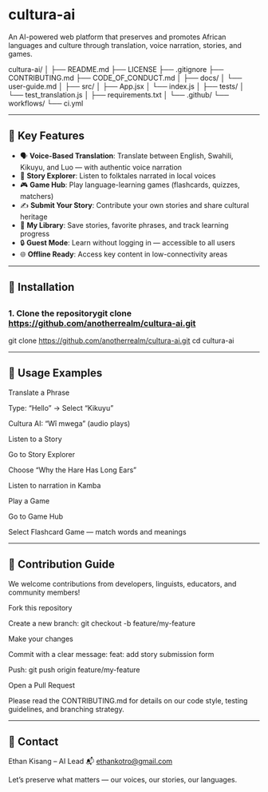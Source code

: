 # cultura-ai
An AI-powered web platform that preserves and promotes African languages and culture through translation, voice narration, stories, and games.


cultura-ai/
│
├── README.md
├── LICENSE
├── .gitignore
├── CONTRIBUTING.md
├── CODE_OF_CONDUCT.md
│
├── docs/
│   └── user-guide.md
│
├── src/
│   ├── App.jsx
│   └── index.js
│
├── tests/
│   └── test_translation.js
│
├── requirements.txt
│
└── .github/
    └── workflows/
        └── ci.yml


---

## 🌟 Key Features

- 🗣️ **Voice-Based Translation**: Translate between English, Swahili, Kikuyu, and Luo — with authentic voice narration
- 📖 **Story Explorer**: Listen to folktales narrated in local voices
- 🎮 **Game Hub**: Play language-learning games (flashcards, quizzes, matchers)
- ✍️ **Submit Your Story**: Contribute your own stories and share cultural heritage
- 📁 **My Library**: Save stories, favorite phrases, and track learning progress
- 🔒 **Guest Mode**: Learn without logging in — accessible to all users
- 🌐 **Offline Ready**: Access key content in low-connectivity areas



---

## 🚀 Installation

##

### 1. Clone the repositorygit clone https://github.com/anotherrealm/cultura-ai.git
git clone https://github.com/anotherrealm/cultura-ai.git
cd cultura-ai



---

 ## 📝 Usage Examples

Translate a Phrase

Type: “Hello” → Select “Kikuyu”

Cultura AI: “Wî mwega” (audio plays)

Listen to a Story

Go to Story Explorer

Choose “Why the Hare Has Long Ears”

Listen to narration in Kamba

Play a Game

Go to Game Hub

Select Flashcard Game — match words and meanings



---

## 🤝 Contribution Guide
We welcome contributions from developers, linguists, educators, and community members!

Fork this repository

Create a new branch: git checkout -b feature/my-feature

Make your changes

Commit with a clear message: feat: add story submission form

Push: git push origin feature/my-feature

Open a Pull Request

Please read the CONTRIBUTING.md for details on our code style, testing guidelines, and branching strategy.



---

## 📧 Contact
Ethan Kisang – AI Lead
📬 ethankotro@gmail.com

Let’s preserve what matters — our voices, our stories, our languages.
